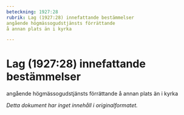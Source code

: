 ```yaml
---
beteckning: 1927:28
rubrik: Lag (1927:28) innefattande bestämmelser 
angående högmässogudstjänsts förrättande 
å annan plats än i kyrka

---
```

# Lag (1927:28) innefattande bestämmelser 
angående högmässogudstjänsts förrättande 
å annan plats än i kyrka

*Detta dokument har inget innehåll i originalformatet.*